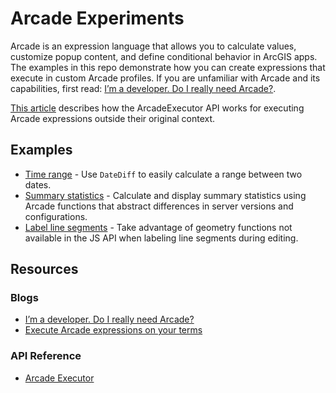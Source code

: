 # Arcade Experiments

Arcade is an expression language that allows you to calculate values, customize popup content, and define conditional behavior in ArcGIS apps. The examples in this repo demonstrate how you can create expressions that execute in custom Arcade profiles. If you are unfamiliar with Arcade and its capabilities, first read: [I’m a developer. Do I really need Arcade?](https://www.esri.com/arcgis-blog/products/js-api-arcgis/developers/im-a-developer-do-i-really-need-arcade/).

[This article](https://www.esri.com/arcgis-blog/products/js-api-arcgis/developers/execute-arcade-expressions-on-your-terms/) describes how the ArcadeExecutor API works for executing Arcade expressions outside their original context.

## Examples

- [Time range](https://ekenes.github.io/arcade-experiments/custom-profiles/time-range.html) - Use `DateDiff` to easily calculate a range between two dates.
- [Summary statistics](https://ekenes.github.io/arcade-experiments/custom-profiles/summary-statistics.html) - Calculate and display summary statistics using Arcade functions that abstract differences in server versions and configurations.
- [Label line segments](https://ekenes.github.io/arcade-experiments/custom-profiles/label-segments.html) - Take advantage of geometry functions not available in the JS API when labeling line segments during editing.

## Resources

### Blogs

- [I’m a developer. Do I really need Arcade?](https://www.esri.com/arcgis-blog/products/js-api-arcgis/developers/im-a-developer-do-i-really-need-arcade/)
- [Execute Arcade expressions on your terms](https://www.esri.com/arcgis-blog/products/js-api-arcgis/developers/execute-arcade-expressions-on-your-terms/)

### API Reference

- [Arcade Executor](https://developers.arcgis.com/javascript/latest/api-reference/esri-arcade.html#createArcadeExecutor)
